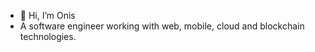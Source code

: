 - 👋 Hi, I’m Onis
-  A software engineer working with web, mobile, cloud and blockchain technologies.

<!---
OnisCsadi/OnisCsadi is a ✨ special ✨ repository because its `README.md` (this file) appears on your GitHub profile.
You can click the Preview link to take a look at your changes.
--->
